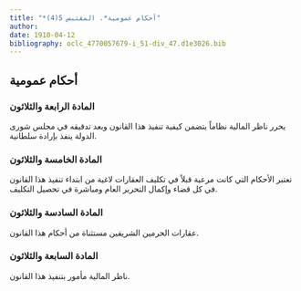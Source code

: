 ```yaml
---
title: "*أحكام عمومية*. المقتبس 5(4)"
author: 
date: 1910-04-12
bibliography: oclc_4770057679-i_51-div_47.d1e3026.bib
---
```




##  أحكام عمومية 



###  المادة الرابعة والثلاثون 


 يحرر ناظر المالية نظاماً يتضمن كيفية تنفيذ هذا القانون   وبعد تدقيقه في مجلس شورى الدولة ينفذ بإرادة سلطانية. 


###  المادة الخامسة والثلاثون 


 تعتبر الأحكام التي كانت مرعية قبلاً في تكليف العقارات لاغية من ابتداء تنفيذ هذا القانون في كل قضاء وإكمال التحرير العام ومباشرة في تحصيل التكليف. 


###  المادة السادسة والثلاثون 


 عقارات الحرمين الشريفين مستثناة من أحكام هذا القانون. 


###  المادة السابعة والثلاثون 


 ناظر المالية مأمور بتنفيذ هذا القانون. 
